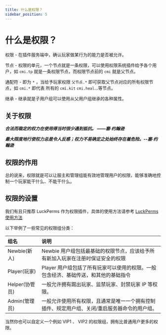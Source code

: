 ```yaml
---
title: 什么是权限？
sidebar_position: 5
---
```


# 什么是权限？

权限 - 在插件服务端中，确认玩家做某行为的能力是否被允许。

节点 - 权限的单元，一个节点就是一条权限，可以使用权限系统插件给予各个用户，如 `cmi.tp` 就是一条权限节点，而权限节点前的 `cmi` 就是父节点。

通配符 - 即为 `*` ，当给予玩家权限 `父节点.*` 即可获取父节点对应的所有权限节点，如 `cmi.*` 即代表 所有的 `cmi.kit` `cmi.heal`...等节点。

继承 - 继承就是子用户组可以使用从父用户组继承的各种属性。

## 关于权限

***合法而稳定的权力在使用得当时很少遇到抵抗。 ——塞·约翰逊***

***最大限度地行使权力总是令人反感；权力不易确定之处始终存在着危险。--塞·约翰逊***

## 权限的作用

总的说来，权限就是可以让服主和管理组能有效地管理用户的权限，能够准确地控制一个玩家能干什么、不能干什么。

## 权限的设置

我们有且只推荐 LuckPerms 作为权限插件，具体的使用方法请参考 [LuckPerms 使用方法](https://nitwikit.8aka.org/Java/permission)

以下举例了一些常见的权限组分类：

| 组名          | 说明                                              |
|:------------|:------------------------------------------------|
| Newbie(新人)  | Newbie 用户组包括最基础的权限节点，应该给予所有新加入玩家在注册时保证安全的权限     |
| Player(玩家)  | Player 用户组包括了所有玩家可以使用的权限。一般包含经济、基础传送，和其他的基础指令   |
| Helper(协管员) | 一般允许拥有踢出玩家、监禁玩家、封禁玩家 IP 等权限。                    |
| Admin(管理员)  | 一般允许使用所有权限，且通常是唯一一个拥有控制插件、规定用户组、关闭/重启服务器命令的用户组。 |

当然你也可以自定义一个例如 VIP1 、 VIP2 的权限组，拥有比普通用户更多的权限。

